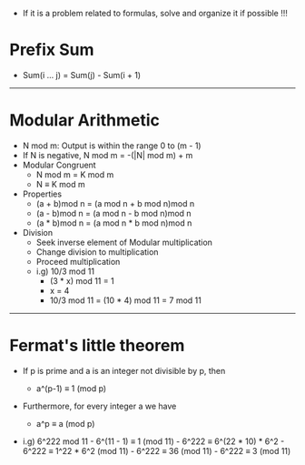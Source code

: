- If it is a problem related to formulas, solve and organize it if possible !!!

# Prefix Sum

- Sum(i ... j) = Sum(j) - Sum(i + 1)

------------------------------------------

# Modular Arithmetic

- N mod m: Output is within the range 0 to (m - 1)
- If N is negative, N mod m = -(|N| mod m) + m
- Modular Congruent
    - N mod m = K mod m
    - N ≡ K mod m
- Properties
    - (a + b)mod n = (a mod n + b mod n)mod n
    - (a - b)mod n = (a mod n - b mod n)mod n
    - (a * b)mod n = (a mod n * b mod n)mod n
- Division
    - Seek inverse element of Modular multiplication
    - Change division to multiplication
    - Proceed multiplication
    - i.g) 10/3 mod 11 
        - (3 * x) mod 11 = 1
        - x = 4
        - 10/3 mod 11 = (10 * 4) mod 11 = 7 mod 11

------------------------------------------

# Fermat's little theorem

- If p is prime and a is an integer not divisible by p, then
    - a^(p-1) ≡ 1 (mod p)
- Furthermore, for every integer a we have
    - a^p ≡ a (mod p)

- i.g) 6^222 mod 11
        - 6^(11 - 1) ≡ 1 (mod 11)
        - 6^222 ≡ 6^(22 * 10) * 6^2
        - 6^222 ≡ 1^22 * 6^2 (mod 11)
        - 6^222 ≡ 36 (mod 11)
        - 6^222 ≡ 3 (mod 11)
    
